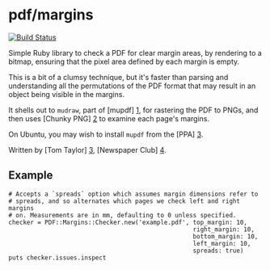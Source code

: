 pdf/margins
==

[![Build
Status](https://travis-ci.org/newspaperclub/pdf_margins.png)](https://travis-ci.org/newspaperclub/pdf_margins)

Simple Ruby library to check a PDF for clear margin areas, by rendering to
a bitmap, ensuring that the pixel area defined by each margin is empty. 

This is a bit of a clumsy technique, but it's faster than parsing and
understanding all the permutations of the PDF format that may result in an
object being visible in the margins.

It shells out to `mudraw`, part of [mupdf] [1], for rastering the PDF to PNGs,
and then uses [Chunky PNG] [2] to examine each page's margins.

On Ubuntu, you may wish to install `mupdf` from the [PPA] [3].

Written by [Tom Taylor] [3], [Newspaper Club] [4].

[1]: http://www.mupdf.com
[2]: https://github.com/wvanbergen/chunky_png
[3]: https://launchpad.net/~mupdf/+archive/stable
[4]: http://scraplab.net
[5]: http://www.newspaperclub.com

Example
--

    # Accepts a `spreads` option which assumes margin dimensions refer to
    # spreads, and so alternates which pages we check left and right margins
    # on. Measurements are in mm, defaulting to 0 unless specified.
    checker = PDF::Margins::Checker.new('example.pdf', top_margin: 10, 
                                                       right_margin: 10, 
                                                       bottom_margin: 10, 
                                                       left_margin: 10, 
                                                       spreads: true)
    puts checker.issues.inspect
